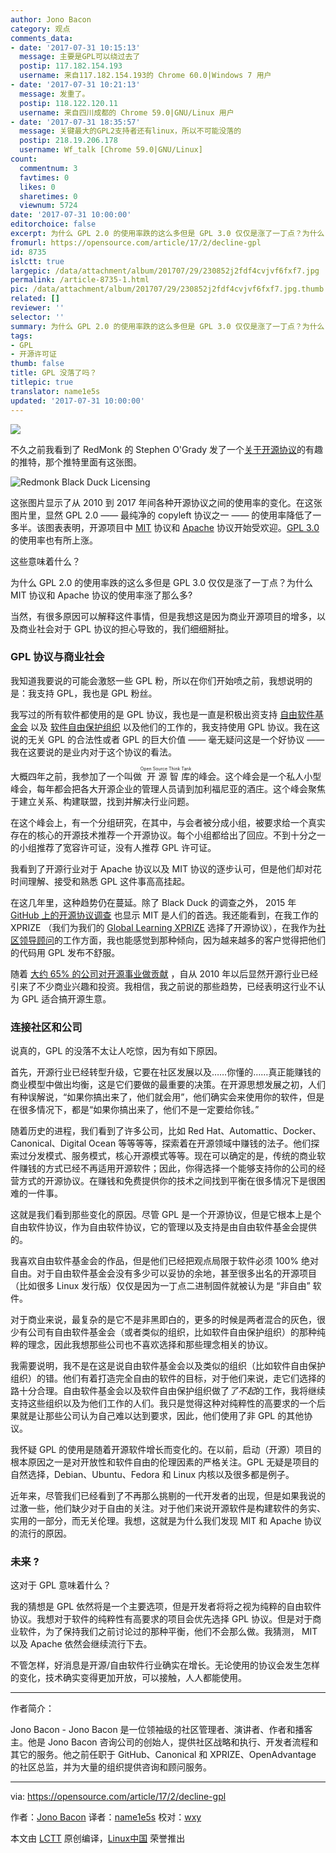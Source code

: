 ```yaml
---
author: Jono Bacon
category: 观点
comments_data:
- date: '2017-07-31 10:15:13'
  message: 主要是GPL可以绕过去了
  postip: 117.182.154.193
  username: 来自117.182.154.193的 Chrome 60.0|Windows 7 用户
- date: '2017-07-31 10:21:13'
  message: 发重了。
  postip: 118.122.120.11
  username: 来自四川成都的 Chrome 59.0|GNU/Linux 用户
- date: '2017-07-31 18:35:57'
  message: 关键最大的GPL2支持者还有linux，所以不可能没落的
  postip: 218.19.206.178
  username: Wf_talk [Chrome 59.0|GNU/Linux]
count:
  commentnum: 3
  favtimes: 0
  likes: 0
  sharetimes: 0
  viewnum: 5724
date: '2017-07-31 10:00:00'
editorchoice: false
excerpt: 为什么 GPL 2.0 的使用率跌的这么多但是 GPL 3.0 仅仅是涨了一丁点？为什么 MIT 协议和 Apache 协议的使用率涨了那么多?
fromurl: https://opensource.com/article/17/2/decline-gpl
id: 8735
islctt: true
largepic: /data/attachment/album/201707/29/230852j2fdf4cvjvf6fxf7.jpg
permalink: /article-8735-1.html
pic: /data/attachment/album/201707/29/230852j2fdf4cvjvf6fxf7.jpg.thumb.jpg
related: []
reviewer: ''
selector: ''
summary: 为什么 GPL 2.0 的使用率跌的这么多但是 GPL 3.0 仅仅是涨了一丁点？为什么 MIT 协议和 Apache 协议的使用率涨了那么多?
tags:
- GPL
- 开源许可证
thumb: false
title: GPL 没落了吗？
titlepic: true
translator: name1e5s
updated: '2017-07-31 10:00:00'
---
```


![](/data/attachment/album/201707/29/230852j2fdf4cvjvf6fxf7.jpg)


不久之前我看到了 RedMonk 的 Stephen O'Grady 发了一个[关于开源协议](https://twitter.com/sogrady/status/820001441733607424)的有趣的推特，那个推特里面有这张图。


![Redmonk Black Duck Licensing](/data/attachment/album/201707/29/230908krkkt282kc031p3b.png "Redmonk Black Duck Licensing")


这张图片显示了从 2010 到 2017 年间各种开源协议之间的使用率的变化。在这张图片里，显然 GPL 2.0 —— 最纯净的 copyleft 协议之一 —— 的使用率降低了一多半。该图表表明，开源项目中 [MIT](https://opensource.org/licenses/MIT) 协议和 [Apache](http://apache.org/licenses/) 协议开始受欢迎。[GPL 3.0](https://www.gnu.org/licenses/gpl-3.0.en.html) 的使用率也有所上涨。


这些意味着什么？


为什么 GPL 2.0 的使用率跌的这么多但是 GPL 3.0 仅仅是涨了一丁点？为什么 MIT 协议和 Apache 协议的使用率涨了那么多?


当然，有很多原因可以解释这件事情，但是我想这是因为商业开源项目的增多，以及商业社会对于 GPL 协议的担心导致的，我们细细掰扯。


### GPL 协议与商业社会


我知道我要说的可能会激怒一些 GPL 粉，所以在你们开始喷之前，我想说明的是：我支持 GPL，我也是 GPL 粉丝。


我写过的所有软件都使用的是 GPL 协议，我也是一直是积极出资支持 [自由软件基金会](http://www.fsf.org/) 以及 [软件自由保护组织](https://sfconservancy.org/) 以及他们的工作的，我支持使用 GPL 协议。我在这说的无关 GPL 的合法性或者 GPL 的巨大价值 —— 毫无疑问这是一个好协议 —— 我在这要说的是业内对于这个协议的看法。


大概四年之前，我参加了一个叫做<ruby> 开源智库 <rt>  Open Source Think Tank </rt></ruby>的峰会。这个峰会是一个私人小型峰会，每年都会把各大开源企业的管理人员请到加利福尼亚的酒庄。这个峰会聚焦于建立关系、构建联盟，找到并解决行业问题。


在这个峰会上，有一个分组研究，在其中，与会者被分成小组，被要求给一个真实存在的核心的开源技术推荐一个开源协议。每个小组都给出了回应。不到十分之一的小组推荐了宽容许可证，没有人推荐 GPL 许可证。


我看到了开源行业对于 Apache 协议以及 MIT 协议的逐步认可，但是他们却对花时间理解、接受和熟悉 GPL 这件事高高挂起。


在这几年里，这种趋势仍在蔓延。除了 Black Duck 的调查之外， 2015 年 [GitHub 上的开源协议调查](https://github.com/blog/1964-open-source-license-usage-on-github-com) 也显示 MIT 是人们的首选。我还能看到，在我工作的 XPRIZE （我们为我们的 [Global Learning XPRIZE](http://learning.xprize.org/) 选择了开源协议），在我作为[社区领导顾问](http://www.jonobacon.org/consulting)的工作方面，我也能感觉到那种倾向，因为越来越多的客户觉得把他们的代码用 GPL 发布不舒服。


随着 [大约 65% 的公司对开源事业做贡献](https://opensource.com/business/16/5/2016-future-open-source-survey) ，自从 2010 年以后显然开源行业已经引来了不少商业兴趣和投资。我相信，我之前说的那些趋势，已经表明这行业不认为 GPL 适合搞开源生意。


### 连接社区和公司


说真的，GPL 的没落不太让人吃惊，因为有如下原因。


首先，开源行业已经转型升级，它要在社区发展以及……你懂的……真正能赚钱的商业模型中做出均衡，这是它们要做的最重要的决策。在开源思想发展之初，人们有种误解说，“如果你搞出来了，他们就会用”，他们确实会来使用你的软件，但是在很多情况下，都是“如果你搞出来了，他们不是一定要给你钱。”


随着历史的进程，我们看到了许多公司，比如 Red Hat、Automattic、Docker、Canonical、Digital Ocean 等等等等，探索着在开源领域中赚钱的法子。他们探索过分发模式、服务模式，核心开源模式等等。现在可以确定的是，传统的商业软件赚钱的方式已经不再适用开源软件；因此，你得选择一个能够支持你的公司的经营方式的开源协议。在赚钱和免费提供你的技术之间找到平衡在很多情况下是很困难的一件事。


这就是我们看到那些变化的原因。尽管 GPL 是一个开源协议，但是它根本上是个自由软件协议，作为自由软件协议，它的管理以及支持是由自由软件基金会提供的。


我喜欢自由软件基金会的作品，但是他们已经把观点局限于软件必须 100% 绝对自由。对于自由软件基金会没有多少可以妥协的余地，甚至很多出名的开源项目（比如很多 Linux 发行版）仅仅是因为一丁点二进制固件就被认为是 “非自由” 软件。


对于商业来说，最复杂的是它不是非黑即白的，更多的时候是两者混合的灰色，很少有公司有自由软件基金会（或者类似的组织，比如软件自由保护组织）的那种纯粹的理念，因此我想那些公司也不喜欢选择和那些理念相关的协议。


我需要说明，我不是在这是说自由软件基金会以及类似的组织（比如软件自由保护组织）的错。他们有着打造完全自由的软件的目标，对于他们来说，走它们选择的路十分合理。自由软件基金会以及软件自由保护组织做了*了不起*的工作，我将继续支持这些组织以及为他们工作的人们。我只是觉得这种对纯粹性的高要求的一个后果就是让那些公司认为自己难以达到要求，因此，他们使用了非 GPL 的其他协议。


我怀疑 GPL 的使用是随着开源软件增长而变化的。在以前，启动（开源）项目的根本原因之一是对开放性和软件自由的伦理因素的严格关注。GPL 无疑是项目的自然选择，Debian、Ubuntu、Fedora 和 Linux 内核以及很多都是例子。


近年来，尽管我们已经看到了不再那么挑剔的一代开发者的出现，但是如果我说的过激一些，他们缺少对于自由的关注。对于他们来说开源软件是构建软件的务实、实用的一部分，而无关伦理。我想，这就是为什么我们发现 MIT 和 Apache 协议的流行的原因。


### 未来 ?


这对于 GPL 意味着什么？


我的猜想是 GPL 依然将是一个主要选项，但是开发者将将之视为纯粹的自由软件协议。我想对于软件的纯粹性有高要求的项目会优先选择 GPL 协议。但是对于商业软件，为了保持我们之前讨论过的那种平衡，他们不会那么做。我猜测， MIT 以及 Apache 依然会继续流行下去。


不管怎样，好消息是开源/自由软件行业确实在增长。无论使用的协议会发生怎样的变化，技术确实变得更加开放，可以接触，人人都能使用。




---


作者简介：


Jono Bacon - Jono Bacon 是一位领袖级的社区管理者、演讲者、作者和播客主。他是 Jono Bacon 咨询公司的创始人，提供社区战略和执行、开发者流程和其它的服务。他之前任职于 GitHub、Canonical 和 XPRIZE、OpenAdvantage 的社区总监，并为大量的组织提供咨询和顾问服务。




---


via: <https://opensource.com/article/17/2/decline-gpl>


作者：[Jono Bacon](https://opensource.com/users/jonobacon) 译者：[name1e5s](https://github.com/name1e5s) 校对：[wxy](https://github.com/wxy)


本文由 [LCTT](https://github.com/LCTT/TranslateProject) 原创编译，[Linux中国](https://linux.cn/) 荣誉推出